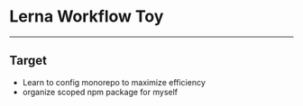 # Lerna Workflow Toy
----
## Target
- Learn to config monorepo to maximize efficiency
- organize scoped npm package for myself